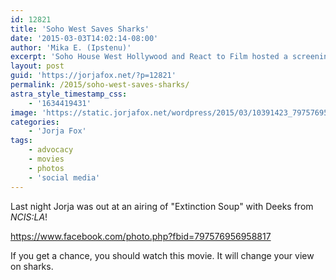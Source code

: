 ```yaml
---
id: 12821
title: 'Soho West Saves Sharks'
date: '2015-03-03T14:02:14-08:00'
author: 'Mika E. (Ipstenu)'
excerpt: 'Soho House West Hollywood and React to Film hosted a screening of "Extinction Soup"'
layout: post
guid: 'https://jorjafox.net/?p=12821'
permalink: /2015/soho-west-saves-sharks/
astra_style_timestamp_css:
    - '1634419431'
image: 'https://static.jorjafox.net/wordpress/2015/03/10391423_797576956958817_8011304598895120057_n-2.jpg'
categories:
    - 'Jorja Fox'
tags:
    - advocacy
    - movies
    - photos
    - 'social media'
---
```


Last night Jorja was out at an airing of "Extinction Soup" with Deeks from _NCIS:LA_!

https://www.facebook.com/photo.php?fbid=797576956958817

If you get a chance, you should watch this movie. It will change your view on sharks.
